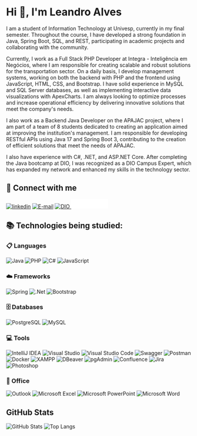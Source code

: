 # Hi 👋, I'm Leandro Alves

I am a student of Information Technology at Univesp, currently in my final semester. Throughout the course, I have developed a strong foundation in Java, Spring Boot, SQL, and REST, participating in academic projects and collaborating with the community.

Currently, I work as a Full Stack PHP Developer at Integra - Inteligência em Negócios, where I am responsible for creating scalable and robust solutions for the transportation sector. On a daily basis, I develop management systems, working on both the backend with PHP and the frontend using JavaScript, HTML, CSS, and Bootstrap. I have solid experience in MySQL and SQL Server databases, as well as implementing interactive data visualizations with ApexCharts. I am always looking to optimize processes and increase operational efficiency by delivering innovative solutions that meet the company's needs.

I also work as a Backend Java Developer on the APAJAC project, where I am part of a team of 8 students dedicated to creating an application aimed at improving the institution's management. I am responsible for developing RESTful APIs using Java 17 and Spring Boot 3, contributing to the creation of efficient solutions that meet the needs of APAJAC.

I also have experience with C#, .NET, and ASP.NET Core. After completing the Java bootcamp at DIO, I was recognized as a DIO Campus Expert, which has expanded my network and enhanced my skills in the technology sector.

## 🔗 Connect with me
[![linkedin](https://img.shields.io/badge/linkedin-0A66C2?style=for-the-badge&logo=linkedin&logoColor=white)](https://www.linkedin.com/in/leandro-silva-alves-2b8796152/)
[![E-mail](https://img.shields.io/badge/-Email-000?style=for-the-badge&logo=microsoft-outlook&logoColor=007BFF)](mailto:leandro_alvesbr@outlook.com)
<a href="https://www.dio.me/users/leandro_alvesbr">
  <img src="https://hermes.digitalinnovation.one/assets/diome/logo-full.svg" alt="DIO" width="60">
</a>
<a href="https://medium.com/@Leandro_Alvesbr">
  <img src="https://github.com/Medium/medium-logos/blob/master/01_Logo/02_White/PNG/RGB/Medium-Logo-White-RGB@1x.png?raw=true" alt="medium" width="100">
</a>



## 📚 Technologies being studied:

### 📋 Languages

![Java](https://img.shields.io/badge/java-%23ED8B00.svg?style=for-the-badge&logo=openjdk&logoColor=white)
![PHP](https://img.shields.io/badge/php-%23777BB4.svg?style=for-the-badge&logo=php&logoColor=white)
![C#](https://img.shields.io/badge/c%23-%23239120.svg?style=for-the-badge&logo=csharp&logoColor=white)
![JavaScript](https://img.shields.io/badge/javascript-%23F7DF1E.svg?style=for-the-badge&logo=javascript&logoColor=black)

### ☁️ Frameworks

![Spring](https://img.shields.io/badge/spring-%236DB33F.svg?style=for-the-badge&logo=spring&logoColor=white)
![.Net](https://img.shields.io/badge/.NET-5C2D91?style=for-the-badge&logo=.net&logoColor=white)
![Bootstrap](https://img.shields.io/badge/bootstrap-%23563D7C.svg?style=for-the-badge&logo=bootstrap&logoColor=white)

### 🗄️ Databases

![PostgreSQL](https://img.shields.io/badge/postgresql-%23336791.svg?style=for-the-badge&logo=postgresql&logoColor=white)
![MySQL](https://img.shields.io/badge/mysql-%2300A8E8.svg?style=for-the-badge&logo=mysql&logoColor=white)

### 💻 Tools

![IntelliJ IDEA](https://img.shields.io/badge/IntelliJIDEA-000000.svg?style=for-the-badge&logo=intellij-idea&logoColor=white)
![Visual Studio](https://img.shields.io/badge/Visual%20Studio-5C2D91.svg?style=for-the-badge&logo=visual-studio&logoColor=white)
![Visual Studio Code](https://img.shields.io/badge/Visual%20Studio%20Code-0078d7.svg?style=for-the-badge&logo=visual-studio-code&logoColor=white)
![Swagger](https://img.shields.io/badge/swagger-%23000000.svg?style=for-the-badge&logo=swagger&logoColor=white)
![Postman](https://img.shields.io/badge/Postman-%23FF6C37.svg?style=for-the-badge&logo=postman&logoColor=white)
![Docker](https://img.shields.io/badge/Docker-%232496ED.svg?style=for-the-badge&logo=docker&logoColor=white)
![XAMPP](https://img.shields.io/badge/XAMPP-%23F7F7F7.svg?style=for-the-badge&logo=xampp&logoColor=black)
![DBeaver](https://img.shields.io/badge/DBeaver-%230A2C1E.svg?style=for-the-badge&logo=dbeaver&logoColor=white)
![pgAdmin](https://img.shields.io/badge/pgAdmin-%230079A0.svg?style=for-the-badge&logo=pgadmin&logoColor=white)
![Confluence](https://img.shields.io/badge/Confluence-%23005371.svg?style=for-the-badge&logo=atlassian-confluence&logoColor=white)
![Jira](https://img.shields.io/badge/Jira-%230A8BB4.svg?style=for-the-badge&logo=jira&logoColor=white)
![Photoshop](https://img.shields.io/badge/Photoshop-%23B9361C.svg?style=for-the-badge&logo=adobe-photoshop&logoColor=white)


### 🏢 Office

![Outlook](https://img.shields.io/badge/Outlook-%23007568.svg?style=for-the-badge&logo=microsoft-outlook&logoColor=white)
![Microsoft Excel](https://img.shields.io/badge/Microsoft_Excel-217346?style=for-the-badge&logo=microsoft-excel&logoColor=white)
![Microsoft PowerPoint](https://img.shields.io/badge/Microsoft_PowerPoint-B7472A?style=for-the-badge&logo=microsoft-powerpoint&logoColor=white)
![Microsoft Word](https://img.shields.io/badge/Microsoft_Word-2B579A?style=for-the-badge&logo=microsoft-word&logoColor=white)


##  GitHub Stats

![GitHub Stats](https://github-readme-stats.vercel.app/api?username=leandroalves2&theme=transparent&bg_color=000&border_color=30A3DC&show_icons=true&icon_color=30A3DC&title_color=E94D5F&text_color=FFF)
![Top Langs](https://github-readme-stats-git-masterrstaa-rickstaa.vercel.app/api/top-langs/?username=leandroalves2&layout=compact&bg_color=000&border_color=30A3DC&title_color=E94D5F&text_color=FFF)
